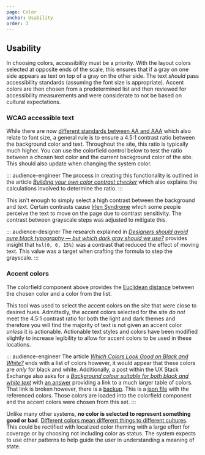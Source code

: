 ```yaml
---
page: Color
anchor: Usability
order: 3
---
```


## Usability

In choosing colors, accessibility must be a priority. With the layout colors selected at opposite ends of the scale, this ensures that if a gray on one side appears as text on top of a gray on the other side. The text _should_ pass accessibility standards (assuming the font size is appropriate). Accent colors are then chosen from a predetermined list and then reviewed for accessibility measurements and were considerate to not be based on cultural expectations.

### WCAG accessible text

While there are now [different standards between AA and AAA](https://www.w3.org/TR/WCAG21/#contrast-minimum) which also relate to font size, a general rule is to ensure a 4.5:1 contrast ratio between the background color and text. Throughout the site, this ratio is typically much higher. You can use the colorfield control below to test the ratio between a chosen text color and the current background color of the site. This should also update when changing the system color.

<a11y-color></a11y-color>

::: audience-engineer
The process in creating this functionality is outlined in the article _[Building your own color contrast checker](https://dev.to/alvaromontoro/building-your-own-color-contrast-checker-4j7o)_ which also explains the calculations involved to determine the ratio.
:::

This isn't enough to simply select a high contrast between the background and text. Certain contrasts cause [Irlen Syndrome](https://irlen.com/what-is-irlen-syndrome/) which some people perceive the text to move on the page due to contrast sensitivity. The contrast between grayscale steps was adjusted to mitigate this.

::: audience-designer
The research explained in _[Designers should avoid pure black typography — but which dark gray should we use?](https://uxdesign.cc/designers-should-avoid-pure-black-typography-but-which-dark-gray-should-we-use-2d7faa07083a)_ provides insight that `hsl(0, 0, 15%)` was a contrast that reduced the effect of moving text. This value was a target when crafting the formula to step the grayscale.
:::

### Accent colors

The colorfield component above provides the [Euclidean distance](https://en.wikipedia.org/wiki/Euclidean_distance "Euclidean distance on Wikipedia") between the chosen color and a color from the list.

<closest-color></closest-color>

This tool was used to select the accent colors on the site that were close to desired hues. Admittedly, the accent colors selected for the site _do not_ meet the 4.5:1 contrast ratio for both the light and dark themes and therefore you will find the majority of text is not given an accent color _unless_ it is actionable. Actionable text styles and colors have been modified slightly to increase legibility to allow for accent colors to be used in these locations.

::: audience-engineer
The article _[Which Colors Look Good on Black and White?](https://dev.to/finnhvman/which-colors-look-good-on-black-and-white-2pe6)_ ends with a list of colors however, it would appear that these colors are _only_ for black and white. Additionally, a post within the UX Stack Exchange also asks for a _[Background colour suitable for both black and white text](https://ux.stackexchange.com/questions/73763/background-colour-suitable-for-both-black-and-white-text)_ with [an answer](https://ux.stackexchange.com/questions/73763/background-colour-suitable-for-both-black-and-white-text "Answer: Background colour suitable for both black and white text") providing a link to a much larger table of colors. That link is broken however, there is a  [backup](https://maswildan.wordpress.com/2016/08/28/color-contrast-on-blackwhite-background/ "mas wildan WordPress site"). This is a [json file](json/a11yColorsOnBlackAndWhite.json "Accessible colors on black and white .json") with the referenced colors. Those colors are loaded into the colorfield component and the accent colors were chosen from this set.
:::

Unlike many other systems, **no color is selected to represent something good or bad**. [Different colors mean different things to different cultures](https://uxplanet.org/understanding-color-psychology-though-culture-symbolism-and-emotion-215102347276 "Medium: Understanding color psychology though culture, symbolism, and emotion"). This could be rectified with localized color theming with a large effort for coverage or by choosing not including color as status. The system expects to use other patterns to help guide the user in understanding a meaning of state.